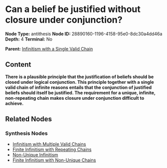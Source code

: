 # Can a belief be justified without closure under conjunction?

**Node Type:** antithesis
**Node ID:** 28890160-1196-4158-95e0-8dc30a4dd46a
**Depth:** 4
**Terminal:** No

**Parent:** [Infinitism with a Single Valid Chain](infinitism-with-a-single-valid-chain-synthesis-295e6e78-6b6f-480b-92f7-e21da2958cd0.md)

## Content

**There is a plausible principle that the justification of beliefs should be closed under logical conjunction. This principle together with a single valid chain of infinite reasons entails that the conjunction of justified beliefs should itself be justified. The requirement for a unique, infinite, non-repeating chain makes closure under conjunction difficult to achieve.**

## Related Nodes

### Synthesis Nodes

- [Infinitism with Multiple Valid Chains](infinitism-with-multiple-valid-chains-synthesis-cdff146e-cd45-4fbe-88c1-711417939a6e.md)
- [Finite Infinitism with Repeating Chains](finite-infinitism-with-repeating-chains-synthesis-7264c932-1195-4fd3-8af9-c8466235b792.md)
- [Non-Unique Infinitism](non-unique-infinitism-synthesis-c6121025-42b8-4488-ba6f-e1a051cb9e15.md)
- [Finite Infinitism with Non-Unique Chains](finite-infinitism-with-non-unique-chains-synthesis-194ce317-9398-4c19-be38-ea08540335a0.md)
